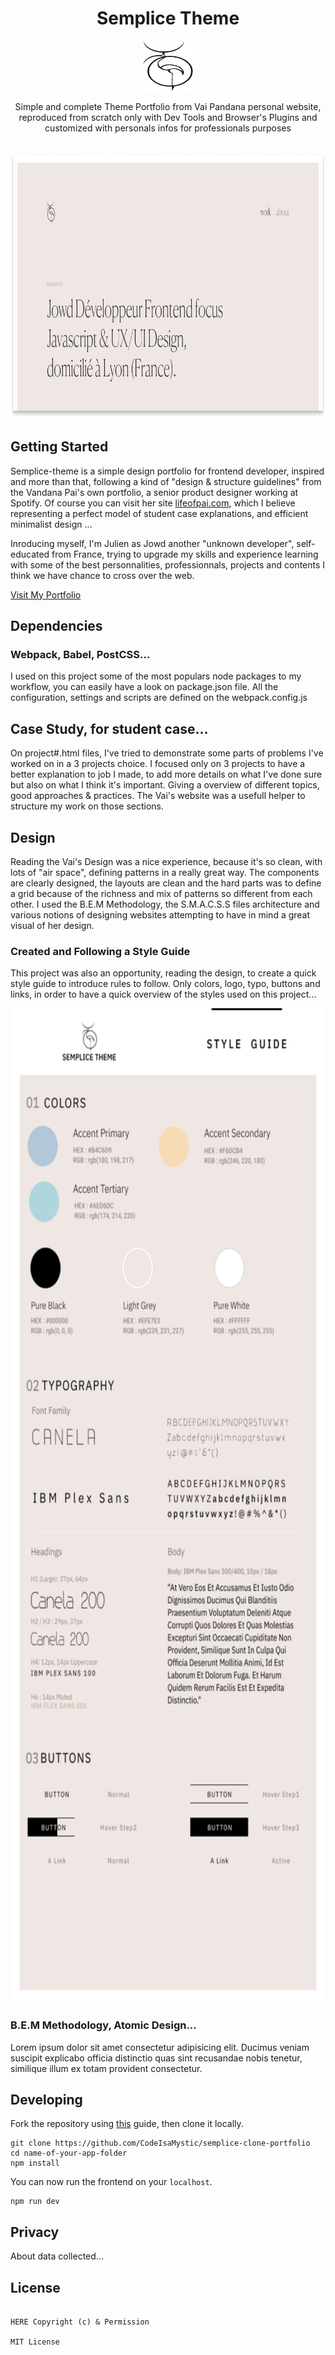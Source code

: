 <div align="center">
<h1>Semplice Theme</h1>

<a href="#">
  <img
    height="80"
    width="80"
    alt="thoth-logo"
    src="./app/assets/img/icons/logo-thoth.svg"
  />
</a>

<p>Simple and complete Theme Portfolio from Vai Pandana personal website, reproduced from scratch only with Dev Tools and Browser's Plugins and customized with personals infos for professionals purposes</p>

<br />

<a href="#">
  <img
    height="426"
    width="916"
    alt="screen of jowd portfolio"
    src="./app/assets/img/screen-portfolio/screen-semplice-portfolio.png"
  />
</a>

<br />

</div>

## Getting Started

Semplice-theme is a simple design portfolio for frontend developer, inspired and more than that, following a kind of "design & structure guidelines" from the Vandana Pai's own portfolio, a senior product designer working at Spotify. Of course you can visit her site [lifeofpai.com](http://lifeofpai.com/), which I believe representing a perfect model of student case explanations, and efficient minimalist design ...

Inroducing myself, I'm Julien as Jowd another "unknown developer", self-educated from France, trying to upgrade my skills and experience learning with some of the best personnalities, professionnals, projects and contents I think we have chance to cross over the web.  

[Visit My Portfolio](https://website-project-adress-link/)

## Dependencies

### Webpack, Babel, PostCSS...

I used on this project some of the most populars node packages to my workflow, you can easily have a look on package.json file. All the configuration, settings and scripts are defined on the webpack.config.js

## Case Study, for student case...

On project#.html files, I've tried to demonstrate some parts of problems I've worked on in a 3 projects choice. I focused only on 3 projects to have a better explanation to job I made, to add more details on what I've done sure but also on what I think it's important. Giving a overview of different topics, good approaches & practices. The Vai's website was a usefull helper to structure my work on those sections. 

## Design 

Reading the Vai's Design was a nice experience, because it's so clean, with lots of "air space", defining patterns in a really great way. The components are clearly designed, the layouts are clean and the hard parts was to define a grid because of the richness and mix of patterns so different from each other. 
I used the B.E.M Methodology, the S.M.A.C.S.S files architecture and various notions of designing websites attempting to have in mind a great visual of her design.

### Created and Following a Style Guide

This project was also an opportunity, reading the design, to create a quick style guide to introduce rules to follow. Only colors, logo, typo, buttons and links,  in order to have a quick overview of the styles used on this project...

<div align="center">

  <img
    height="1591"
    width="680"
    alt="thoth-logo"
    src="./design-assets/semplice-style-guide.png"
  />

</div>


### B.E.M Methodology, Atomic Design...

Lorem ipsum dolor sit amet consectetur adipisicing elit. Ducimus veniam suscipit explicabo officia distinctio quas sint recusandae nobis tenetur, similique illum ex totam provident consectetur.

## Developing

Fork the repository using [this](https://docs.github.com/en/github/getting-started-with-github/fork-a-repo) guide, then clone it locally.

```shell
git clone https://github.com/CodeIsaMystic/semplice-clone-portfolio
cd name-of-your-app-folder
npm install
```

You can now run the frontend on your `localhost`.

```shell
npm run dev
```

## Privacy

About data collected...

## License

```text

HERE Copyright (c) & Permission

MIT License
```